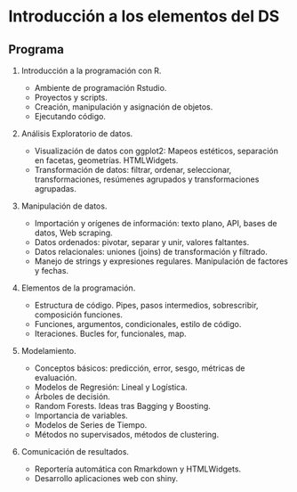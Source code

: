 # Introducción a los elementos del DS

## Programa

1. Introducción a la programación con R.
   - Ambiente de programación Rstudio.
   - Proyectos y scripts.
   - Creación, manipulación y asignación de objetos.
   - Ejecutando código.

1. Análisis Exploratorio de datos.
   - Visualización de datos con ggplot2: Mapeos estéticos, separación en facetas, geometrías. HTMLWidgets.
   - Transformación de datos: filtrar, ordenar, seleccionar, transformaciones, resúmenes agrupados y transformaciones agrupadas.
    
1. Manipulación de datos.

   - Importación y orígenes de información: texto plano, API, bases de datos, Web scraping.
   - Datos ordenados: pivotar, separar y unir, valores faltantes.
   - Datos relacionales: uniones (joins) de transformación y filtrado.
   - Manejo de strings y expresiones regulares. Manipulación de factores y fechas.

1. Elementos de la programación.

   - Estructura de código. Pipes, pasos intermedios, sobrescribir, composición funciones. 
   - Funciones, argumentos, condicionales, estilo de código.
   - Iteraciones. Bucles for, funcionales, map.

1. Modelamiento.

   - Conceptos básicos: predicción, error, sesgo, métricas de evaluación.
   - Modelos de Regresión: Lineal y Logística.
   - Árboles de decisión.
   - Random Forests. Ideas tras Bagging y Boosting.
   - Importancia de variables.
   - Modelos de Series de Tiempo.
   - Métodos no supervisados, métodos de clustering.

1. Comunicación de resultados.

   - Reportería automática con Rmarkdown y HTMLWidgets.
   - Desarrollo aplicaciones web con shiny.

